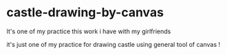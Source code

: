 # castle-drawing-by-canvas
It's one of my practice this work i have with my girlfriends

it's just one of my practice for drawing castle using general tool of canvas !
